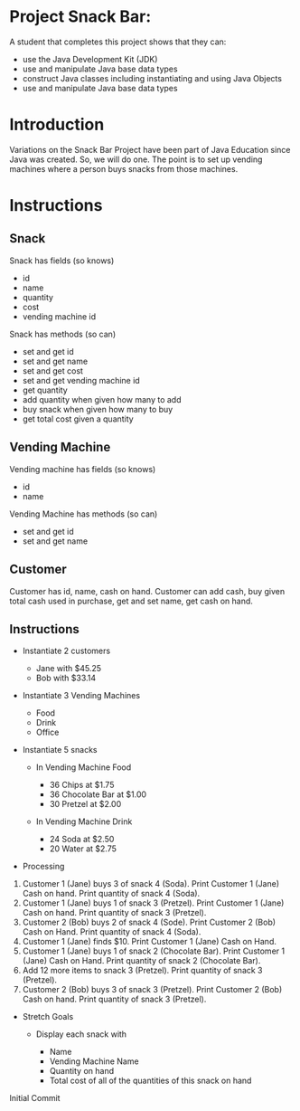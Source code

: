 # Project Snack Bar:

A student that completes this project shows that they can:

- use the Java Development Kit (JDK)
- use and manipulate Java base data types
- construct Java classes including instantiating and using Java Objects
- use and manipulate Java base data types

# Introduction

Variations on the Snack Bar Project have been part of Java Education
since Java was created. So, we will do one. The point is to set up
vending machines where a person buys snacks from those machines.

# Instructions

## Snack

Snack has fields (so knows)

- id
- name
- quantity
- cost
- vending machine id

Snack has methods (so can)

- set and get id
- set and get name
- set and get cost
- set and get vending machine id
- get quantity
- add quantity when given how many to add
- buy snack when given how many to buy
- get total cost given a quantity

## Vending Machine

Vending machine has fields (so knows)

- id
- name

Vending Machine has methods (so can)

- set and get id
- set and get name

## Customer

Customer has id, name, cash on hand.
Customer can add cash, buy given total cash used in purchase, get and set name, get cash on hand.

## Instructions

- Instantiate 2 customers

  - Jane with \$45.25
  - Bob with \$33.14

- Instantiate 3 Vending Machines

  - Food
  - Drink
  - Office

- Instantiate 5 snacks
  - In Vending Machine Food
    - 36 Chips at \$1.75
    - 36 Chocolate Bar at \$1.00
    - 30 Pretzel at \$2.00
  - In Vending Machine Drink

    - 24 Soda at \$2.50
    - 20 Water at \$2.75
- Processing

1. Customer 1 (Jane) buys 3 of snack 4 (Soda). Print Customer 1 (Jane) Cash on hand. Print quantity of snack 4 (Soda).
1. Customer 1 (Jane) buys 1 of snack 3 (Pretzel). Print Customer 1 (Jane) Cash on hand. Print quantity of snack 3 (Pretzel).
1. Customer 2 (Bob) buys 2 of snack 4 (Sode). Print Customer 2 (Bob) Cash on Hand. Print quantity of snack 4 (Soda).
1. Customer 1 (Jane) finds \$10. Print Customer 1 (Jane) Cash on Hand.
1. Customer 1 (Jane) buys 1 of snack 2 (Chocolate Bar). Print Customer 1 (Jane) Cash on Hand. Print quantity of snack 2 (Chocolate Bar).
1. Add 12 more items to snack 3 (Pretzel). Print quantity of snack 3 (Pretzel).
1. Customer 2 (Bob) buys 3 of snack 3 (Pretzel). Print Customer 2 (Bob) Cash on hand. Print quantity of snack 3 (Pretzel).

- Stretch Goals

  - Display each snack with

    - Name
    - Vending Machine Name
    - Quantity on hand
    - Total cost of all of the quantities of this snack on hand

Initial Commit
